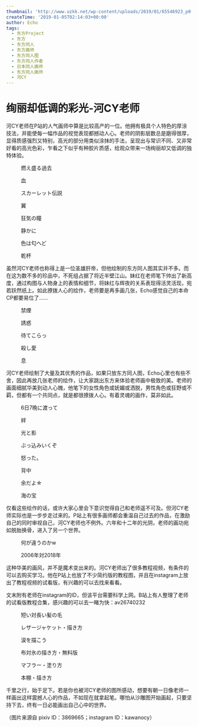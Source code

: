 ```yaml
---
thumbnail: 'http://www.uzkk.net/wp-content/uploads/2019/01/65546923_p0-825x510.jpg'
createTime: '2019-01-05T02:14:03+00:00'
author: Echo
tags:
  - 东方Project
  - 东方
  - 东方同人
  - 东方画师
  - 东方同人图
  - 东方同人作者
  - 日本同人画师
  - 东方同人画师
  - 河CY
---
```


# 绚丽却低调的彩光-河CY老师

河CY老师在P站的人气画师中算是比较高产的一位。他拥有极具个人特色的厚涂技法，并能使每一幅作品的视觉表现都撼动人心。老师的阴影层数总是磨得很厚，显得质感强烈又特别，高光的部分用类似涂抹的手法，呈现出与常识不同、又非常好看的高光色彩，乍看之下似乎有种胶片质感，给观众带来一场绚丽却又低调的独特体验。

<figure>
  <img src="http://www.uzkk.net/wp-content/uploads/2019/01/63992392_p0.jpg" alt=""/>
  <figcaption>燃え盛る過去</figcaption>
</figure>

<figure>
  <img src="http://www.uzkk.net/wp-content/uploads/2019/01/65115792_p0.jpg" alt=""/>
  <figcaption>血</figcaption>
</figure>

<figure>
  <img src="http://www.uzkk.net/wp-content/uploads/2019/01/62928445_p0.jpg" alt=""/>
  <figcaption>スカーレット伝説</figcaption>
</figure>

<figure>
  <img src="http://www.uzkk.net/wp-content/uploads/2019/01/66207717_p0.jpg" alt=""/>
  <figcaption>翼</figcaption>
</figure>

<figure>
  <img src="http://www.uzkk.net/wp-content/uploads/2019/01/67844926_p0.jpg" alt=""/>
  <figcaption>狂気の瞳</figcaption>
</figure>

<figure>
  <img src="http://www.uzkk.net/wp-content/uploads/2019/01/67956348_p0.jpg" alt=""/>
  <figcaption>静かに</figcaption>
</figure>

<figure>
  <img src="http://www.uzkk.net/wp-content/uploads/2019/01/68208926_p0.jpg" alt=""/>
  <figcaption>色は匂へど</figcaption>
</figure>

<figure>
  <img src="http://www.uzkk.net/wp-content/uploads/2019/01/68087758_p0.jpg" alt=""/>
  <figcaption>乾杯</figcaption>
</figure>

虽然河CY老师也称得上是一位圣雄肝帝，但他绘制的东方同人图其实并不多。而在这为数不多的珍品中，不死组占据了将近半壁江山。妹红在老师笔下帅出了新高度，通过构图与人物身上的表情和细节，将妹红与辉夜的关系表现得活灵活现，宛若跃然纸上。如此撩拨人心的绘作，老师要是再多画几张，Echo感觉自己的本命CP都要易位了……

<figure>
  <img src="http://www.uzkk.net/wp-content/uploads/2019/01/65546923_p0.jpg" alt=""/>
  <figcaption>禁煙</figcaption>
</figure>

<figure>
  <img src="http://www.uzkk.net/wp-content/uploads/2019/01/67112187_p0.jpg" alt=""/>
  <figcaption>誘惑</figcaption>
</figure>

<figure>
  <img src="http://www.uzkk.net/wp-content/uploads/2019/01/64355497_p0.jpg" alt=""/>
  <figcaption>待てこらっ</figcaption>
</figure>

<figure>
  <img src="http://www.uzkk.net/wp-content/uploads/2019/01/64545485_p0.jpg" alt=""/>
  <figcaption>殺し愛</figcaption>
</figure>

<figure>
  <img src="http://www.uzkk.net/wp-content/uploads/2019/01/64833825_p0.jpg" alt=""/>
  <figcaption>息</figcaption>
</figure>

河CY老师绘制了大量及其优秀的作品，如果只放东方同人图，Echo心里也有些不舍，因此再放几张老师的绘作，让大家跳出东方来体验老师画中极致的美。老师的画面细腻华美到动人心魄，他笔下的女性角色或妩媚或洒脱，男性角色或狂野或不羁，但都有一个共同点，就是都很撩拨人心。有着灵魂的画作，莫非如此。

<figure>
  <img src="http://www.uzkk.net/wp-content/uploads/2019/01/67490123_p0.jpg" alt=""/>
  <figcaption>6日7晩に渡って</figcaption>
</figure>

<figure>
  <img src="http://www.uzkk.net/wp-content/uploads/2019/01/61471413_p0.jpg" alt=""/>
  <figcaption>絆</figcaption>
</figure>

<figure>
  <img src="http://www.uzkk.net/wp-content/uploads/2019/01/61954415_p0.jpg" alt=""/>
  <figcaption>光と影</figcaption>
</figure>

<figure>
  <img src="http://www.uzkk.net/wp-content/uploads/2019/01/65041741_p0.jpg" alt=""/>
  <figcaption>ぶっ込みいくぞ</figcaption>
</figure>

<figure>
  <img src="http://www.uzkk.net/wp-content/uploads/2019/01/68837472_p0.jpg" alt=""/>
  <figcaption>怒った。</figcaption>
</figure>

<figure>
  <img src="http://www.uzkk.net/wp-content/uploads/2019/01/65845182_p0.jpg" alt=""/>
  <figcaption>背中</figcaption>
</figure>

<figure>
  <img src="http://www.uzkk.net/wp-content/uploads/2019/01/64450274_p0.jpg" alt=""/>
  <figcaption>余だよ☆</figcaption>
</figure>

<figure>
  <img src="http://www.uzkk.net/wp-content/uploads/2019/01/60276090_p0.jpg" alt=""/>
  <figcaption>海の宝</figcaption>
</figure>

仅看这些绘作的话，或许大家心里会下意识觉得自己和老师遥不可及。但河CY老师实际也是一步步走过来的。P站上有很多画师都会重温自己过去的作品，在激励自己的同时审视自己，河CY老师也不例外。六年和十二年的光阴，老师的画功宛如脱胎换骨，进入了另一个世界。

<figure>
  <img src="http://www.uzkk.net/wp-content/uploads/2019/01/44393974_p0.jpg" alt=""/>
  <figcaption>何が違うのかw</figcaption>
</figure>

<figure>
  <img src="http://www.uzkk.net/wp-content/uploads/2019/01/71417720_p0.jpg" alt=""/>
  <figcaption>2006年対2018年</figcaption>
</figure>

这种华美的画风，并不是魔术变出来的。河CY老师出了很多教程视频，有条件的可以去购买学习。他在P站上也放了不少简约版的教程图，并且在instagram上放出了教程视频的试看版，有兴趣的可以去找来看看。

文末附有老师在instagram的ID，但该平台需要科学上网。B站上有人整理了老师的试看版教程合集，感兴趣的可以去一睹为快：av26740232

<figure>
  <img src="http://www.uzkk.net/wp-content/uploads/2019/01/59542094_p0.jpg" alt=""/>
  <figcaption>短い対長い髪の毛</figcaption>
</figure>

<figure>
  <img src="http://www.uzkk.net/wp-content/uploads/2019/01/64075804_p0.jpg" alt=""/>
  <figcaption>レザージャケット・描き方</figcaption>
</figure>

<figure>
  <img src="http://www.uzkk.net/wp-content/uploads/2019/01/60075282_p0.jpg" alt=""/>
  <figcaption>涙を描こう</figcaption>
</figure>

<figure>
  <img src="http://www.uzkk.net/wp-content/uploads/2019/01/62770982_p0.jpg" alt=""/>
  <figcaption>布対氷の描き方・無料版</figcaption>
</figure>

<figure>
  <img src="http://www.uzkk.net/wp-content/uploads/2019/01/66900308_p0.jpg" alt=""/>
  <figcaption>マフラー・塗り方</figcaption>
</figure>

<figure>
  <img src="http://www.uzkk.net/wp-content/uploads/2019/01/68332912_p0.jpg" alt=""/>
  <figcaption>本棚・描き方</figcaption>
</figure>

千里之行，始于足下。若是你也被河CY老师的图所感动，想要有朝一日像老师一样画出这样震撼人心的作品，不如现在就拿起笔。哪怕从沙雕图开始画起，只要坚持下去，终有一日必能画出自己心中的世界。

（图片来源自 pixiv ID：3869665；instagram ID：kawanocy）
